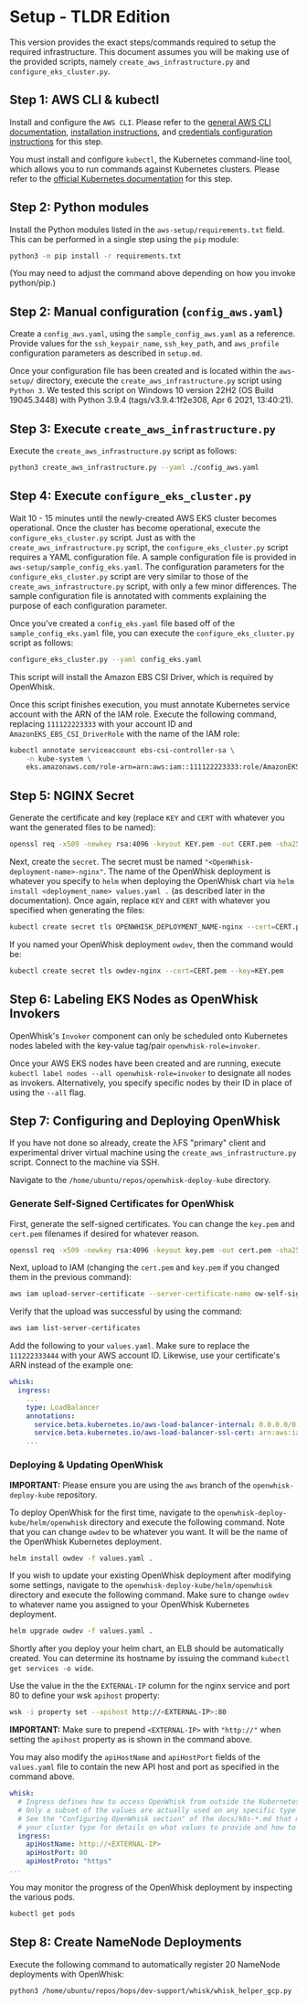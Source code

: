 # Setup - TLDR Edition

This version provides the exact steps/commands required to setup the required infrastructure. This document assumes you will be making use of the provided scripts, namely `create_aws_infrastructure.py` and `configure_eks_cluster.py`. 

## Step 1: AWS CLI & kubectl

Install and configure the `AWS CLI`. Please refer to the [general AWS CLI documentation](https://aws.amazon.com/cli/), [installation instructions](https://docs.aws.amazon.com/cli/latest/userguide/getting-started-install.html), and [credentials configuration instructions](https://docs.aws.amazon.com/cli/latest/userguide/cli-chap-configure.html) for this step.

You must install and configure `kubectl`, the Kubernetes command-line tool, which allows you to run commands against Kubernetes clusters. Please refer to the [official Kubernetes documentation](https://kubernetes.io/docs/tasks/tools/) for this step.

## Step 2: Python modules

Install the Python modules listed in the `aws-setup/requirements.txt` field. This can be performed in a single step using the `pip` module:

``` sh
python3 -m pip install -r requirements.txt
```

(You may need to adjust the command above depending on how you invoke python/pip.)

## Step 2: Manual configuration (`config_aws.yaml`)

Create a `config_aws.yaml`, using the `sample_config_aws.yaml` as a reference. Provide values for the `ssh_keypair_name`, `ssh_key_path`, and `aws_profile` configuration parameters as described in `setup.md`. 

Once your configuration file has been created and is located within the `aws-setup/` directory, execute the `create_aws_infrastructure.py` script using `Python 3`. We tested this script on Windows 10 version 22H2 (OS Build 19045.3448) with Python 3.9.4 (tags/v3.9.4:1f2e308, Apr  6 2021, 13:40:21).

## Step 3: Execute `create_aws_infrastructure.py`

Execute the `create_aws_infrastructure.py` script as follows:

``` sh
python3 create_aws_infrastructure.py --yaml ./config_aws.yaml
```

## Step 4: Execute `configure_eks_cluster.py`

Wait 10 - 15 minutes until the newly-created AWS EKS cluster becomes operational. Once the cluster has become operational, execute the `configure_eks_cluster.py` script. Just as with the `create_aws_infrastructure.py` script, the `configure_eks_cluster.py` script requires a YAML configuration file. A sample configuration file is provided in `aws-setup/sample_config_eks.yaml`. The configuration parameters for the `configure_eks_cluster.py` script are very similar to those of the `create_aws_infrastructure.py` script, with only a few minor differences. The sample configuration file is annotated with comments explaining the purpose of each configuration parameter.

Once you've created a `config_eks.yaml` file based off of the `sample_config_eks.yaml` file, you can execute the `configure_eks_cluster.py` script as follows:

``` sh
configure_eks_cluster.py --yaml config_eks.yaml  
```

This script will install the Amazon EBS CSI Driver, which is required by OpenWhisk.

Once this script finishes execution, you must annotate Kubernetes service account with the ARN of the IAM role. Execute the following command, replacing `111122223333` with your account ID and `AmazonEKS_EBS_CSI_DriverRole` with the name of the IAM role:

``` sh
kubectl annotate serviceaccount ebs-csi-controller-sa \
    -n kube-system \
    eks.amazonaws.com/role-arn=arn:aws:iam::111122223333:role/AmazonEKS_EBS_CSI_DriverRole
```

## Step 5: NGINX Secret

Generate the certificate and key (replace `KEY` and `CERT` with whatever you want the generated files to be named):

``` sh
openssl req -x509 -newkey rsa:4096 -keyout KEY.pem -out CERT.pem -sha256 -days 365 -nodes
```

Next, create the `secret`. The secret must be named `"<OpenWhisk-deployment-name>-nginx"`. The name of the OpenWhisk deployment is whatever you specify to `helm` when deploying the OpenWhisk chart via `helm install <deployment_name> values.yaml .` (as described later in the documentation). Once again, replace `KEY` and `CERT` with whatever you specified when generating the files:

``` sh
kubectl create secret tls OPENWHISK_DEPLOYMENT_NAME-nginx --cert=CERT.pem --key=KEY.pem
```

If you named your OpenWhisk deployment `owdev`, then the command would be:

``` sh
kubectl create secret tls owdev-nginx --cert=CERT.pem --key=KEY.pem
```

## Step 6: **Labeling EKS Nodes as OpenWhisk Invokers**

OpenWhisk's `Invoker` component can only be scheduled onto Kubernetes nodes labeled with the key-value tag/pair `openwhisk-role=invoker`. 

Once your AWS EKS nodes have been created and are running, execute `kubectl label nodes --all openwhisk-role=invoker` to designate all nodes as invokers. Alternatively, you specify specific nodes by their ID in place of using the `--all` flag.

## Step 7: Configuring and Deploying OpenWhisk

If you have not done so already, create the λFS "primary" client and experimental driver virtual machine using the `create_aws_infrastructure.py` script. Connect to the machine via SSH.

Navigate to the `/home/ubuntu/repos/openwhisk-deploy-kube` directory. 

### **Generate Self-Signed Certificates for OpenWhisk**

First, generate the self-signed certificates. You can change the `key.pem` and `cert.pem` filenames if desired for whatever reason. 

``` sh
openssl req -x509 -newkey rsa:4096 -keyout key.pem -out cert.pem -sha256 -days 365 -nodes
```

Next, upload to IAM (changing the `cert.pem` and `key.pem` if you changed them in the previous command):

``` sh
aws iam upload-server-certificate --server-certificate-name ow-self-signed-test --certificate-body file://cert.pem --private-key file://key.pem
```

Verify that the upload was successful by using the command:

``` sh
aws iam list-server-certificates
```

Add the following to your `values.yaml`. Make sure to replace the `111222333444` with your AWS account ID. Likewise, use your certificate's ARN instead of the example one:

``` yaml
whisk:
  ingress:
    ...
    type: LoadBalancer
    annotations:
      service.beta.kubernetes.io/aws-load-balancer-internal: 0.0.0.0/0
      service.beta.kubernetes.io/aws-load-balancer-ssl-cert: arn:aws:iam::111222333444:server-certificate/ow-self-signed
    ...
```

### Deploying & Updating OpenWhisk

**IMPORTANT:** Please ensure you are using the `aws` branch of the `openwhisk-deploy-kube` repository.

To deploy OpenWhisk for the first time, navigate to the `openwhisk-deploy-kube/helm/openwhisk` directory and execute the following command. Note that you can change `owdev` to be whatever you want. It will be the name of the OpenWhisk Kubernetes deployment.

``` sh
helm install owdev -f values.yaml .
```

If you wish to update your existing OpenWhisk deployment after modifying some settings, navigate to the `openwhisk-deploy-kube/helm/openwhisk` directory and execute the following command. Make sure to change `owdev` to whatever name you assigned to your OpenWhisk Kubernetes deployment.

``` sh
helm upgrade owdev -f values.yaml .
```

Shortly after you deploy your helm chart, an ELB should be automatically created. You can determine its hostname by issuing the command `kubectl get services -o wide`. 

Use the value in the the `EXTERNAL-IP` column for the nginx service and port 80 to define your wsk `apihost` property:

``` sh
wsk -i property set --apihost http://<EXTERNAL-IP>:80
```

**IMPORTANT:** Make sure to prepend `<EXTERNAL-IP>` with `"http://"` when setting the `apihost` property as is shown in the command above. 

You may also modify the `apiHostName` and `apiHostPort` fields of the `values.yaml` file to contain the new API host and port as specified in the command above.

``` yaml
whisk:
  # Ingress defines how to access OpenWhisk from outside the Kubernetes cluster.
  # Only a subset of the values are actually used on any specific type of cluster.
  # See the "Configuring OpenWhisk section" of the docs/k8s-*.md that matches
  # your cluster type for details on what values to provide and how to get them.
  ingress:
    apiHostName: http://<EXTERNAL-IP>
    apiHostPort: 80
    apiHostProto: "https"
...
```

You may monitor the progress of the OpenWhisk deployment by inspecting the various pods.

``` sh
kubectl get pods 
```

## Step 8: Create NameNode Deployments

Execute the following command to automatically register 20 NameNode deployments with OpenWhisk:

``` sh
python3 /home/ubuntu/repos/hops/dev-support/whisk/whisk_helper_gcp.py -n 20 --create --memory 20000 --concurrency 4
```